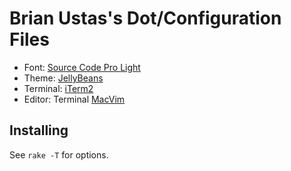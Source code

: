 # Brian Ustas's Dot/Configuration Files

* Font: [Source Code Pro Light](https://github.com/adobe/source-code-pro)
* Theme: [JellyBeans](https://github.com/nanotech/jellybeans.vim)
* Terminal: [iTerm2](http://www.iterm2.com/)
* Editor: Terminal [MacVim](https://code.google.com/p/macvim/)

## Installing

See `rake -T` for options.
